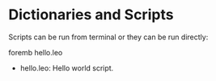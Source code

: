 # Dictionaries and Scripts

   Scripts can be run from terminal or they can be run directly:

foremb hello.leo

* hello.leo: Hello world script.
